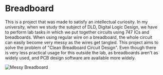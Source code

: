 Breadboard
===

This is a project that was made to satisfy an intellectual curiosity. In my university, when we study the subject of DLD, Digital Logic Design, we have to perform lab tasks in which we put together circuits using 747 ICs and breadboards. When using regular wire on a breadboard, the whole circuit can easily become very messy as the wires get tangled. This project aims to solve the problem of "Clean Breadboard Circuit Design". Even though there is very less practical usage for this outside the lab, as breadboards aren't as widely used, and PCB design software are available more widely.

![Messy Breadboard](messy.JPG?raw=True)
